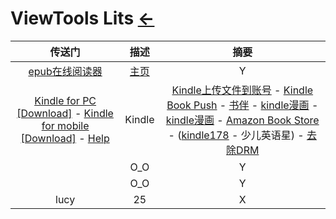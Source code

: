 # ViewTools Lits  [←](index.md)

| 传送门 | 描述 | 摘要 |
|:---:|:---:|:---:|
| [epub在线阅读器](https://epub.liumingye.cn/) | [主页](https://tool.liumingye.cn/) | Y |
| [Kindle for PC [Download]](https://www.amazon.com/Amazon-Digital-Services-LLC-Download/dp/B00UB76290) - [Kindle for mobile [Download]](https://www.amazon.com/b?ie=UTF8&node=16571048011) - [Help](https://www.amazon.com/gp/help/customer/display.html?nodeId=GZSM7D8A85WKPYYD) | Kindle | [Kindle上传文件到账号](https://www.amazon.com/gp/sendtokindle) - [Kindle Book Push](https://book.einverne.info/) - [书伴](https://bookfere.com/ebook) - [kindle漫画](http://www.kindlecomic.net/) - [kindle漫画](http://vol.moe/) - [Amazon Book Store](https://www.amazon.cn/b?ie=UTF8&node=1987669071) - ([kindle178](http://www.kindle178.com/) - 少儿英语星) - [去除DRM](http://www.staycu.com/archives/259) |
| []() | O_O | Y |
| []() | O_O | Y |
| lucy | 25 | X |
